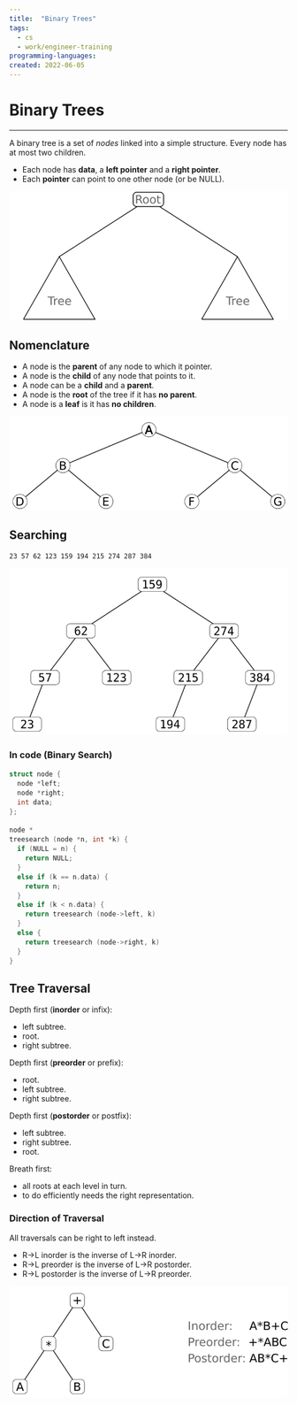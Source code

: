 ```yaml
---
title:  "Binary Trees"
tags:
  - cs
  - work/engineer-training
programming-languages:
created: 2022-06-05
---
```

# Binary Trees
---
A binary tree is a set of _nodes_ linked into a simple structure. Every node has at most two children.

- Each node has **data**, a **left pointer** and a **right pointer**.
- Each **pointer** can point to one other node (or be NULL).

![binary-tree](notes/images/binary-tree.png)

## Nomenclature
- A node is the **parent** of any node to which it pointer.
- A node is the **child** of any node that points to it.
- A node can be a **child** and a **parent**.
- A node is the **root** of the tree if it has **no parent**.
- A node is a **leaf** is it has **no children**.

![binary-tree-example](notes/images/binary-tree-example.png)

## Searching
```bash
23 57 62 123 159 194 215 274 287 384
```
![binary-tree-search](notes/images/binary-tree-search.png)

### In code (Binary Search)
```c
struct node {
  node *left;
  node *right;
  int data;
};

node *
treesearch (node *n, int *k) {
  if (NULL = n) {
    return NULL;
  }
  else if (k == n.data) {
    return n;
  }
  else if (k < n.data) {
    return treesearch (node->left, k)
  }
  else {
    return treesearch (node->right, k)
  }
}
```

## Tree Traversal
Depth first (**inorder** or infix):
- left subtree.
- root.
- right subtree.

 Depth first (**preorder** or prefix):
 - root.
 - left subtree.
 - right subtree.

Depth first (**postorder** or postfix):
- left subtree.
- right subtree.
- root.

Breath first:
- all roots at each level in turn.
- to do efficiently needs the right representation.

### Direction of Traversal
All traversals can be right to left instead.

- R->L inorder is the inverse of L->R inorder.
- R->L preorder is the inverse of L->R postorder.
- R->L postorder is the inverse of L->R preorder.

![binary-tree-expr](notes/images/binary-tree-expr.png)

